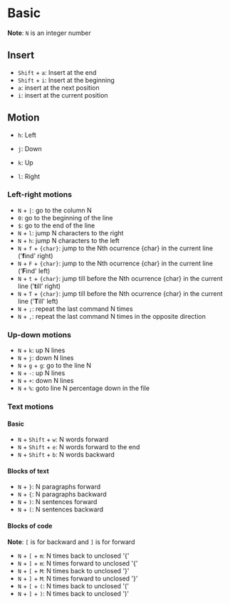 # Basic
**Note**: `N` is an integer number
## Insert
* `Shift` + `a`: Insert at the end
* `Shift` + `i`: Insert at the beginning
* `a`: insert at the next position
* `i`: insert at the current position

## Motion
* `h`: Left

* `j`: Down

* `k`: Up

* `l`: Right

### Left-right motions
* `N` + `|`: go to the column N
* `0`: go to the beginning of the line
* `$`: go to the end of the line
* `N` + `l`: jump N characters to the right
* `N` + `h`: jump N characters to the left
* `N` + `f` + `{char}`: jump to the Nth ocurrence {char} in the current line ('**f**ind' right)
* `N` + `F` + `{char}`: jump to the Nth ocurrence {char} in the current line ('**F**ind' left)
* `N` + `t` + `{char}`: jump till before the Nth ocurrence {char} in the current line ('**t**ill' right)
* `N` + `T` + `{char}`: jump till before the Nth ocurrence {char} in the current line ('**T**ill' left)
* `N` + `;`: repeat the last command N times
* `N` + `,`: repeat the last command N times in the opposite direction

### Up-down motions
* `N` + `k`: up N lines
* `N` + `j`: down N lines
* `N` + `g` + `g`: go to the line N
* `N` + `-`: up N lines
* `N` + `+`: down N lines
* `N` + `%`: goto line N percentage down in the file

### Text motions
#### Basic
* `N` + `Shift` + `w`: N words forward
* `N` + `Shift` + `e`: N words forward to the end
* `N` + `Shift` + `b`: N words backward
#### Blocks of text
* `N` + `}`: N paragraphs forward
* `N` + `{`: N paragraphs backward
* `N` + `)`: N sentences forward
* `N` + `(`: N sentences backward
#### Blocks of code
**Note**: `[` is for backward and `]` is for forward 
* `N` + `[` + `m`: N times back to unclosed '{'
* `N` + `]` + `m`: N times forward to unclosed '{'
* `N` + `[` + `M`: N times back to unclosed '}'
* `N` + `]` + `M`: N times forward to unclosed '}'
* `N` + `[` + `(`: N times back to unclosed '('
* `N` + `]` + `)`: N times back to unclosed ')'
